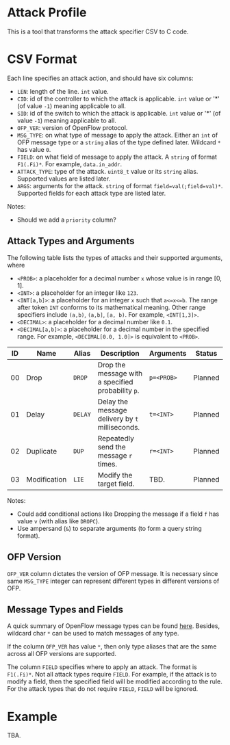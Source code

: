 Attack Profile
==============

This is a tool that transforms the attack specifier CSV to C code.

# CSV Format

Each line specifies an attack action, and should have six columns:

 * `LEN`: length of the line. `int` value.
 * `CID`: id of the controller to which the attack is applicable. `int` value or '*' (of value `-1`) meaning applicable to all.
 * `SID`: id of the switch to which the attack is applicable. `int` value or '*' (of value `-1`) meaning applicable to all.
 * `OFP_VER`: version of OpenFlow protocol.
 * `MSG_TYPE`: on what type of message to apply the attack. Either an `int` of OFP message type or a `string` alias of the type defined later. Wildcard `*` has value `0`.
 * `FIELD`: on what field of message to apply the attack. A `string` of format `F1(.Fi)*`. For example, `data.in_addr`.
 * `ATTACK_TYPE`: type of the attack. `uint8_t` value or its `string` alias. Supported values are listed later.
 * `ARGS`: arguments for the attack. `string` of format `field=val(;field=val)*`. Supported fields for each attack type are listed later.

Notes:
 * Should we add a `priority` column?

## Attack Types and Arguments

The following table lists the types of attacks and their supported arguments, where 

 * `<PROB>`: a placeholder for a decimal number `x` whose value is in range [0, 1].
 * `<INT>`: a placeholder for an integer like `123`.
 * `<INT[a,b]>`: a placeholder for an integer `x` such that `a<=x<=b`. The range after token `INT` conforms to its mathematical meaning. Other range specifiers include `(a,b)`, `(a,b]`, `[a, b)`. For example, `<INT[1,3]>`.
 * `<DECIMAL>`: a placeholder for a decimal number like `0.1`.
 * `<DECIMAL[a,b]>`: a placeholder for a decimal number in the specified range. For example, `<DECIMAL[0.0, 1.0]>` is equivalent to `<PROB>`.

| ID | Name   | Alias     | Description                                             | Arguments            | Status  |
| :--: | ------ | --------- | ------------------------------------------------------- | -------------------- | ------- |
| 00 | Drop   | `DROP`    | Drop the message with a specified probability `p`.      | `p=<PROB>`           | Planned |
| 01 | Delay  | `DELAY`   | Delay the message delivery by `t` milliseconds.         | `t=<INT>`            | Planned |
| 02 | Duplicate | `DUP`  | Repeatedly send the message `r` times.                  | `r=<INT>`            | Planned |
| 03 | Modification | `LIE` | Modify the target field.                              | TBD.                 | Planned |

Notes:
 * Could add conditional actions like Dropping the message if a field `f` has value `v` (with alias like `DROPC`).
 * Use ampersand (`&`) to separate arguments (to form a query string format).

## OFP Version

`OFP_VER` column dictates the version of OFP message. It is necessary since same `MSG_TYPE` integer can represent different types in different versions of OFP.

## Message Types and Fields

A quick summary of OpenFlow message types can be found [here](http://flowgrammable.org/sdn/openflow/message-layer).
Besides, wildcard char `*` can be used to match messages of any type.

If the column `OFP_VER` has value `*`, then only type aliases that are the same across all OFP versions are supported.

The column `FIELD` specifies where to apply an attack. The format is `F1(.Fi)*`. Not all attack types require `FIELD`. For example, if the attack is to modify a field, then the specified field will be modified according to the rule. For the attack types that do not require `FIELD`, `FIELD` will be ignored.

# Example

TBA.

